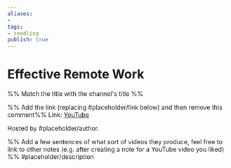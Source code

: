 ```yaml
---
aliases: 
- 
tags:
- seedling
publish: true
---
```


# Effective Remote Work

%% Match the title with the channel's title %% 

%% Add the link (replacing #placeholder/link below) and then remove this comment%%
Link: [YouTube](placeholder/link)

Hosted by #placeholder/author.

%% Add a few sentences of what sort of videos they produce, feel free to link to other notes (e.g. after creating a note for a YouTube video you liked) %% 
#placeholder/description 

